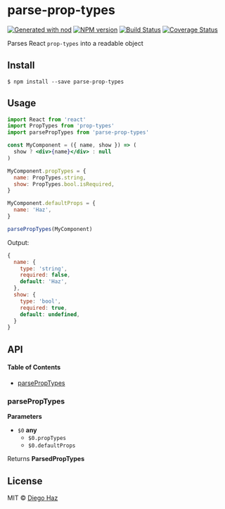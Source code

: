 # parse-prop-types

[![Generated with nod](https://img.shields.io/badge/generator-nod-2196F3.svg?style=flat-square)](https://github.com/diegohaz/nod)
[![NPM version](https://img.shields.io/npm/v/parse-prop-types.svg?style=flat-square)](https://npmjs.org/package/parse-prop-types)
[![Build Status](https://img.shields.io/travis/diegohaz/parse-prop-types/master.svg?style=flat-square)](https://travis-ci.org/diegohaz/parse-prop-types) [![Coverage Status](https://img.shields.io/codecov/c/github/diegohaz/parse-prop-types/master.svg?style=flat-square)](https://codecov.io/gh/diegohaz/parse-prop-types/branch/master)

Parses React `prop-types` into a readable object

## Install

    $ npm install --save parse-prop-types

## Usage

```jsx
import React from 'react'
import PropTypes from 'prop-types'
import parsePropTypes from 'parse-prop-types'

const MyComponent = ({ name, show }) => (
  show ? <div>{name}</div> : null
)

MyComponent.propTypes = {
  name: PropTypes.string,
  show: PropTypes.bool.isRequired,
}

MyComponent.defaultProps = {
  name: 'Haz',
}

parsePropTypes(MyComponent)
```

Output:

```js
{
  name: {
    type: 'string',
    required: false,
    default: 'Haz',
  },
  show: {
    type: 'bool',
    required: true,
    default: undefined,
  }
}
```

## API

<!-- Generated by documentation.js. Update this documentation by updating the source code. -->

#### Table of Contents

-   [parsePropTypes](#parseproptypes)

### parsePropTypes

**Parameters**

-   `$0` **any** 
    -   `$0.propTypes`  
    -   `$0.defaultProps`  

Returns **ParsedPropTypes** 

## License

MIT © [Diego Haz](https://github.com/diegohaz)
